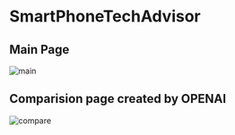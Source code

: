 # SmartPhoneTechAdvisor

## Main Page
![main](https://github.com/BenceBiricz/SmartPhoneTechAdvisor/assets/71565433/cccd7d7c-0684-4ed1-9b6f-804743df2eea)

## Comparision page created by OPENAI
![compare](https://github.com/BenceBiricz/SmartPhoneTechAdvisor/assets/71565433/a50fa256-3b53-444f-afeb-e92a9adde20e)


